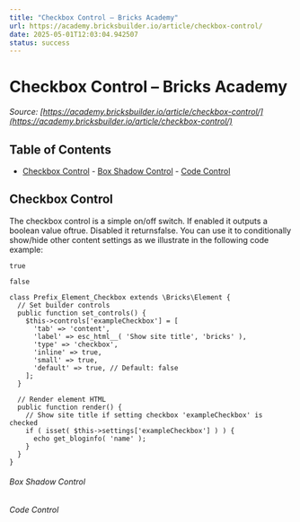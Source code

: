 ```yaml
---
title: "Checkbox Control – Bricks Academy"
url: https://academy.bricksbuilder.io/article/checkbox-control/
date: 2025-05-01T12:03:04.942507
status: success
---
```


# Checkbox Control – Bricks Academy

*Source: [https://academy.bricksbuilder.io/article/checkbox-control/](https://academy.bricksbuilder.io/article/checkbox-control/)*

## Table of Contents

- [Checkbox Control](#checkbox-control)
        - [Box Shadow Control](#box-shadow-control)
        - [Code Control](#code-control)

## Checkbox Control

The checkbox control is a simple on/off switch. If enabled it outputs a boolean value oftrue. Disabled it returnsfalse. You can use it to conditionally show/hide other content settings as we illustrate in the following code example:

`true`

`false`

```
class Prefix_Element_Checkbox extends \Bricks\Element {
  // Set builder controls
  public function set_controls() {
    $this->controls['exampleCheckbox'] = [
      'tab' => 'content',
      'label' => esc_html__( 'Show site title', 'bricks' ),
      'type' => 'checkbox',
      'inline' => true,
      'small' => true,
      'default' => true, // Default: false
    ];
  }

  // Render element HTML
  public function render() {
    // Show site title if setting checkbox 'exampleCheckbox' is checked
    if ( isset( $this->settings['exampleCheckbox'] ) ) {
      echo get_bloginfo( 'name' );
    }
  }
}
```

###### Box Shadow Control

###### Code Control

